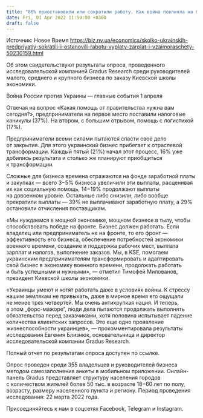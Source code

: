 ```yaml
---
title: "86% приостановили или сократили работу. Как война повлияла на бизнес, как отреагировали предприниматели, чего ожидают от государства"
date: Fri, 01 Apr 2022 11:59:00 +0300
draft: false
---
```

Источник: Новое Время https://biz.nv.ua/economics/skolko-ukrainskih-predpriyatiy-sokratili-i-ostanovili-rabotu-vyplaty-zarplat-i-vzaimoraschety-50230159.html


Об этом свидетельствуют результаты опроса, проведенного исследовательской компанией Gradus Research среди руководителей малого, среднего и крупного бизнеса по заказу Киевской школы экономики.

Война России против Украины — главные события 1 апреля

 Отвечая на вопрос «Какая помощь от правительства нужна вам сегодня?», предприниматели на первое место поставили налоговые каникулы (37%). На втором, с большим отрывом, помощь с логистикой (17%).

 Предприниматели всеми силами пытаются спасти свое дело от закрытия. Для этого украинский бизнес прибегает к отраслевой трансформации. Каждый пятый (21%) начал этот процесс, 16% уже добились результата и столько же планируют приобщиться к трансформации.

 Сложные для бизнеса времена отражаются на фонде заработной платы и закупках — всего 3−5% бизнеса увеличили эти выплаты, расценивая их как социальную помощь, 14−19% продолжают выплаты на довоенном уровне. Остальные либо снизили, либо вообще прекратили выплаты — 39% не выплачивают заработную плату, а 29% остановили отчисления поставщикам.

 «Мы нуждаемся в мощной экономике, мощном бизнесе в тылу, чтобы способствовать победе на фронте. Бизнес должен работать. Если владелец или предприниматель не на фронте, то его фронт — эффективность его бизнеса, обеспечение потребностей экономики военного времени, создание и поддержка рабочих мест, выплата зарплат и налогов, выполнение заказов. Мы, в KSE, помогаем украинским предпринимателям трансформировать и адаптировать свой бизнес в экономику военного времени, продолжать работать и быть успешными и нужными», — отметил Тимофей Милованов, президент Киевской школы экономики.

 «Украинцы умеют и хотят работать даже в условиях войны. К стрессу нашим землякам не привыкать, даже в мирное время его ощущали не менее трех четвертей. Мы очень антихрупкая нация. И теперь, в этом „форс-мажоре“, люди дела пытаются продолжать выполнять обязательства перед заказчиками, хотя половина испытывает падение количества клиентских запросов. Это еще одно проявление жизнеспособности украинцев», — прокомментировала результаты исследования Евгения Близнюк, основательница и директор исследовательской компании Gradus Research.

 Полный отчет по результатам опроса доступен по ссылке.

 Опрос проведен среди 355 владельцев и руководителей бизнеса методом самозаполнения анкеты в мобильном приложении. Онлайн-панель Gradus представляет структуру населения городов с количеством жителей более 50 тыс. в возрасте 18−60 лет по полу, возрасту, размеру населенного пункта и региону. Период проведения исследования: 22 марта 2022 года.

Присоединяйтесь к нам в соцсетях Facebook, Telegram и Instagram.
